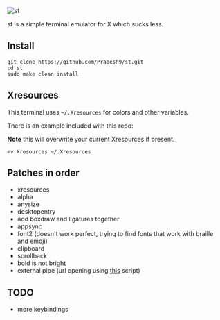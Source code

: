 ![st](st.png)

st is a simple terminal emulator for X which sucks less.

## Install

```
git clone https://github.com/Prabesh9/st.git
cd st
sudo make clean install
```

## Xresources

This terminal uses `~/.Xresources` for colors and other variables.

There is an example included with this repo:

**Note** this will overwrite your current Xresources if present.

```
mv Xresources ~/.Xresources
```

## Patches in order

- xresources
- alpha
- anysize
- desktopentry
- add boxdraw and ligatures together
- appsync
- font2 (doesn't work perfect, trying to find fonts that work with braille and emoji)
- clipboard
- scrollback
- bold is not bright
- external pipe (url opening using [this](https://github.com/LukeSmithxyz/st/blob/master/st-urlhandler) script)

## TODO

- more keybindings

